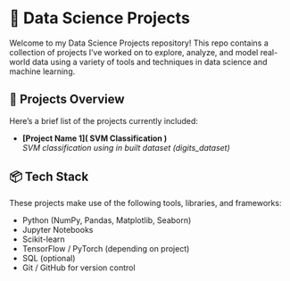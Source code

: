 # 🧠 Data Science Projects

Welcome to my Data Science Projects repository! This repo contains a collection of projects I’ve worked on to explore, analyze, and model real-world data using a variety of tools and techniques
in data science and machine learning.

## 🚀 Projects Overview

Here’s a brief list of the projects currently included:

- **[Project Name 1]( SVM Classification )**  
  *SVM classification using in built dataset (digits_dataset)*


## 📦 Tech Stack

These projects make use of the following tools, libraries, and frameworks:

- Python (NumPy, Pandas, Matplotlib, Seaborn)
- Jupyter Notebooks
- Scikit-learn
- TensorFlow / PyTorch (depending on project)
- SQL (optional)
- Git / GitHub for version control
